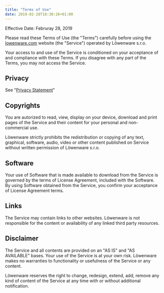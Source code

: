```yaml
---
title: "Terms of Use"
date: 2019-02-28T18:30:26+01:00
---
```


Effective Date: Februray 28, 2019

Please read these Terms of Use (the "Terms") carefully before using the
[lowenware.com](https://lowenware.com/) website (the "Service") operated by
Löwenware s.r.o.

Your access to and use of the Service is conditioned on your acceptance of and
compliance with these Terms. If you disagree with any part of the Terms, you
may not access the Service.

## Privacy

See "[Privacy Statement](/privacy-statement/)"

## Copyrights

You are autorized to read, view, display on your device, download and print
pages of the Service and their content for your personal and non-commercial
use.

Löwenware strictly prohibits the redistribution or copying of any text,
graphical, software, audio, video or other content published on Service
without written permission of Löwenware s.r.o.

## Software

Your use of Software that is made available to download from the Service is
governed by the terms of License Agreement, included with the Software. By
using Software obtained from the Service, you confirm your acceptance of
License Agreement terms.

## Links

The Service may contain links to other websites. Löwenware is not responsible
for the content or availability of any linked third party resources.

## Disclaimer

The Service and all contents are provided on an "AS IS" and "AS AVAILABLE"
bases. Your use of the Service is at your own risk. Löwenware makes no
warranties to functionality or usefulness of the Service or any content.

Löwenware reserves the right to change, redesign, extend, add, remove any kind
of content of the Service at any time with or without additional notification.
